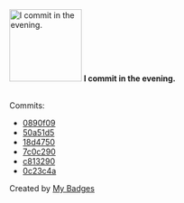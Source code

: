 <img src="https://my-badges.github.io/my-badges/evening-commits.png" alt="I commit in the evening." title="I commit in the evening." width="128">
<strong>I commit in the evening.</strong>
<br><br>

Commits:

- <a href="https://github.com/Siddhant-K-code/mcp-devto-server/commit/0890f092c8bbca9539193519970cbc9b136689dc">0890f09</a>
- <a href="https://github.com/Siddhant-K-code/image-credential-masker/commit/50a51d58ebec55fb337019fe0612e034da75d884">50a51d5</a>
- <a href="https://github.com/Siddhant-K-code/image-credential-masker/commit/18d4750b69ebb6fb55dcd0717078de9eccadc9c6">18d4750</a>
- <a href="https://github.com/Siddhant-K-code/Feature-flag-suggestion-tool/commit/7c0c290eca3a23c8973e699bcdb90ad402888747">7c0c290</a>
- <a href="https://github.com/Siddhant-K-code/Feature-flag-suggestion-tool/commit/c813290e4fbffda59b6625e5eec323ea79c30495">c813290</a>
- <a href="https://github.com/Siddhant-K-code/Feature-flag-suggestion-tool/commit/0c23c4abc25ba845f68d3611918f492acd46a046">0c23c4a</a>


Created by <a href="https://github.com/my-badges/my-badges">My Badges</a>